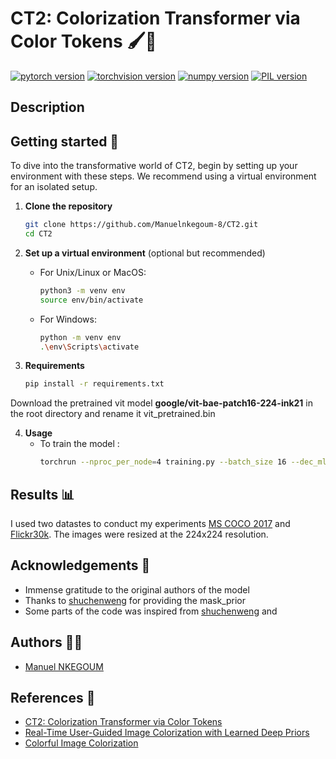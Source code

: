 # CT2: Colorization Transformer via Color Tokens  🖌️🎨
[![pytorch version](https://img.shields.io/badge/pytorch-2.1.2-yellow.svg)](https://pypi.org/project/torch/2.1.2-/)
[![torchvision version](https://img.shields.io/badge/torchvision-0.16.2-yellow.svg)](https://pypi.org/project/torchvision/0.16.2-/)
[![numpy version](https://img.shields.io/badge/numpy-1.26.4-blue.svg)](https://pypi.org/project/numpy/1.26.4/)
[![PIL version](https://img.shields.io/badge/PIL-10.2.0-green.svg)](https://pypi.org/project/Pillow/10.2.0/)


## Description


## Getting started 🚀

To dive into the transformative world of CT2, begin by setting up your environment with these steps. We recommend using a virtual environment for an isolated setup.

1. **Clone the repository**

    ```bash
    git clone https://github.com/Manuelnkegoum-8/CT2.git
    cd CT2
    ```

2. **Set up a virtual environment** (optional but recommended)

    - For Unix/Linux or MacOS:
        ```bash
        python3 -m venv env
        source env/bin/activate
        ```
    - For Windows:
        ```bash
        python -m venv env
        .\env\Scripts\activate
        ```
3. **Requirements**

    ```bash
    pip install -r requirements.txt
    ```
Download the pretrained vit model **google/vit-bae-patch16-224-ink21** in the root directory and rename it vit_pretrained.bin


4. **Usage**
    - To train the model :
        ```bash
        torchrun --nproc_per_node=4 training.py --batch_size 16 --dec_mlp_dim 3072 --epochs 50
      ```

## Results 📊

I used two datastes to conduct my experiments [MS COCO 2017](https://paperswithcode.com/dataset/coco) and [Flickr30k](https://paperswithcode.com/paper/flickr30k-entities-collecting-region-to). The images were resized at the 224x224 resolution.


## Acknowledgements 🙏 

- Immense gratitude to the original authors of the model
- Thanks to [shuchenweng](https://github.com/shuchenweng) for providing the mask_prior
- Some parts of the code was inspired from [shuchenweng](https://github.com/shuchenweng/CT2) and []()

## Authors 🧑‍💻
- [Manuel NKEGOUM](https://github.com/Manuelnkegoum-8)

## References 📄 
- [CT2: Colorization Transformer via Color Tokens](https://www.ecva.net/papers/eccv_2022/papers_ECCV/papers/136670001.pdf)
- [Real-Time User-Guided Image Colorization with Learned Deep Priors](https://arxiv.org/pdf/1705.02999)
- [Colorful Image Colorization](https://arxiv.org/pdf/1603.08511)